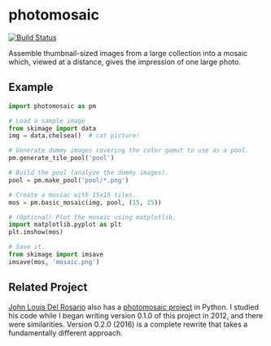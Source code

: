 photomosaic
===========

[![Build Status](https://travis-ci.org/danielballan/photomosaic.svg)](https://travis-ci.org/danielballan/photomosaic)

Assemble thumbnail-sized images from a large collection into a mosaic which,
viewed at a distance, gives the impression of one large photo.

Example
-------

```python
import photomosaic as pm

# Load a sample image
from skimage import data
img = data.chelsea()  # cat picture!

# Generate dummy images covering the color gamut to use as a pool.
pm.generate_tile_pool('pool')

# Build the pool (analyze the dummy images).
pool = pm.make_pool('pool/*.png')

# Create a mosiac with 15x15 tiles.
mos = pm.basic_mosaic(img, pool, (15, 15))

# (Optional) Plot the mosaic using matplotlib.
import matplotlib.pyplot as plt
plt.imshow(mos)

# Save it.
from skimage import imsave
imsave(mos, 'mosaic.png')
```

Related Project
---------------
[John Louis Del Rosario](https://github.com/john2x) also has a
[photomosaic project](https://github.com/john2x/photomosaic) in Python. I
studied his code while I began writing version 0.1.0 of this project in 2012,
and there were similarities. Version 0.2.0 (2016) is a complete rewrite that
takes a fundamentally different approach.

